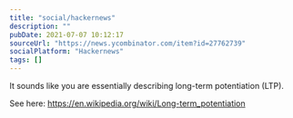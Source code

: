 ```yaml
---
title: "social/hackernews"
description: ""
pubDate: 2021-07-07 10:12:17
sourceUrl: "https://news.ycombinator.com/item?id=27762739"
socialPlatform: "Hackernews"
tags: []
---
```


It sounds like you are essentially describing long-term potentiation (LTP).<p>See here: <a href="https:&#x2F;&#x2F;en.wikipedia.org&#x2F;wiki&#x2F;Long-term_potentiation" rel="nofollow">https:&#x2F;&#x2F;en.wikipedia.org&#x2F;wiki&#x2F;Long-term_potentiation</a>
